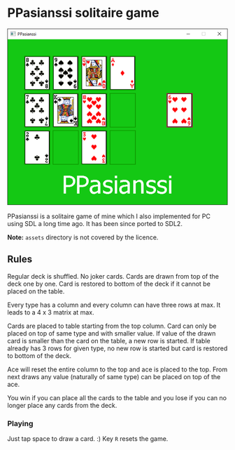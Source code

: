 # PPasianssi solitaire game

![Cover](https://github.com/veikkos/ppasianssi/blob/master/cover.png)

PPasianssi is a solitaire game of mine which I also implemented for PC
using SDL a long time ago. It has been since ported to SDL2.

**Note:** `assets` directory is not covered by the licence.

## Rules

Regular deck is shuffled. No joker cards. Cards are drawn from top of
the deck one by one. Card is restored to bottom of the deck if it
cannot be placed on the table.

Every type has a column and every column can have three rows at
max. It leads to a 4 x 3 matrix at max.

Cards are placed to table starting from the top column. Card can only
be placed on top of same type and with smaller value. If value of the
drawn card is smaller than the card on the table, a new row is
started. If table already has 3 rows for given type, no new row is
started but card is restored to bottom of the deck.

Ace will reset the entire column to the top and ace is placed to the
top. From next draws any value (naturally of same type) can be placed
on top of the ace.

You win if you can place all the cards to the table and you lose if
you can no longer place any cards from the deck.

### Playing

Just tap space to draw a card. :) Key `R` resets the game. 
